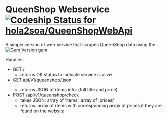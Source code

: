 # QueenShop Webservice [ ![Codeship Status for hola2soa/QueenShopWebApi](https://codeship.com/projects/7b7d0460-6030-0133-0431-46609ca5f084/status?branch=master)](https://codeship.com/projects/112052)

A simple version of web service that scrapes QueenShop data using the
[![Gem Version](https://badge.fury.io/rb/queenshop.svg)](https://badge.fury.io/rb/queenshop) gem

Handles:
- GET   /
  - returns OK status to indicate service is alive
- GET   api/v1/queenshop/<item>.json
  - returns JSON of items info: (full title and price)
- POST  /api/v1/queenshop/check
  - takes JSON: array of 'items', array of 'prices'
  - returns: array of items with corresponding array 
    of prices if they are found on the website
